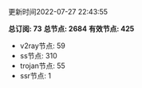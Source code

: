 更新时间2022-07-27 22:43:55

**总订阅: 73**
**总节点: 2684**
**有效节点: 425**
- v2ray节点: 59
- ss节点: 310
- trojan节点: 55
- ssr节点: 1
